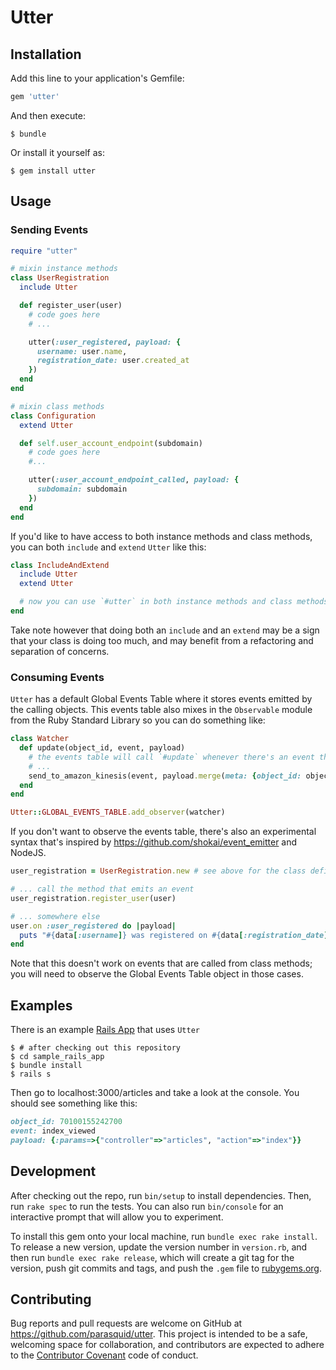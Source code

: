# Utter

## Installation

Add this line to your application's Gemfile:

```ruby
gem 'utter'
```

And then execute:

    $ bundle

Or install it yourself as:

    $ gem install utter

## Usage

### Sending Events

```ruby
require "utter"

# mixin instance methods
class UserRegistration
  include Utter

  def register_user(user)
    # code goes here
    # ...

    utter(:user_registered, payload: {
      username: user.name,
      registration_date: user.created_at
    })
  end
end

# mixin class methods
class Configuration
  extend Utter

  def self.user_account_endpoint(subdomain)
    # code goes here
    #...

    utter(:user_account_endpoint_called, payload: {
      subdomain: subdomain
    })
  end
end
```

If you'd like to have access to both instance methods and class methods, you can both `include` and `extend` `Utter` like this:

```ruby
class IncludeAndExtend
  include Utter
  extend Utter

  # now you can use `#utter` in both instance methods and class methods
end
```

Take note however that doing both an `include` and an `extend` may be a sign that your class is doing too much, and may benefit from a refactoring and separation of concerns.

### Consuming Events

`Utter` has a default Global Events Table where it stores events emitted by the calling objects. This events table also mixes in the `Observable` module from the Ruby Standard Library so you can do something like:

```ruby
class Watcher
  def update(object_id, event, payload)
    # the events table will call `#update` whenever there's an event that is emitted
    # ...
    send_to_amazon_kinesis(event, payload.merge(meta: {object_id: object_id, sent_at: Time.now}))
  end
end

Utter::GLOBAL_EVENTS_TABLE.add_observer(watcher)
```

If you don't want to observe the events table, there's also an experimental syntax that's inspired by https://github.com/shokai/event_emitter and NodeJS.

```ruby
user_registration = UserRegistration.new # see above for the class definition

# ... call the method that emits an event
user_registration.register_user(user)

# ... somewhere else
user.on :user_registered do |payload|
  puts "#{data[:username]} was registered on #{data[:registration_date]}"
end
```

Note that this doesn't work on events that are called from class methods; you will need to observe the Global Events Table object in those cases.

## Examples

There is an example [Rails App](https://github.com/parasquid/utter/tree/master/sample_rails_app) that uses `Utter`

    $ # after checking out this repository
    $ cd sample_rails_app
    $ bundle install
    $ rails s

Then go to localhost:3000/articles and take a look at the console. You should see something like this:

```ruby
object_id: 70100155242700
event: index_viewed
payload: {:params=>{"controller"=>"articles", "action"=>"index"}}
```

## Development

After checking out the repo, run `bin/setup` to install dependencies. Then, run `rake spec` to run the tests. You can also run `bin/console` for an interactive prompt that will allow you to experiment.

To install this gem onto your local machine, run `bundle exec rake install`. To release a new version, update the version number in `version.rb`, and then run `bundle exec rake release`, which will create a git tag for the version, push git commits and tags, and push the `.gem` file to [rubygems.org](https://rubygems.org).

## Contributing

Bug reports and pull requests are welcome on GitHub at https://github.com/parasquid/utter. This project is intended to be a safe, welcoming space for collaboration, and contributors are expected to adhere to the [Contributor Covenant](https://github.com/parasquid/utter/blob/master/CODE_OF_CONDUCT.md) code of conduct.


